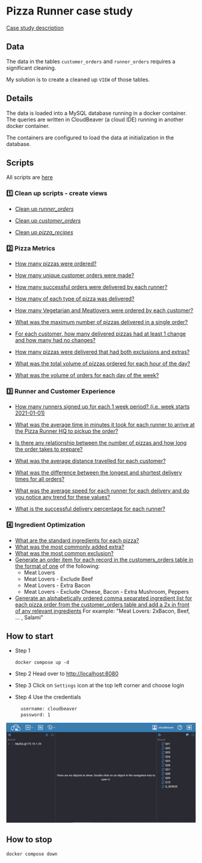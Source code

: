 # Pizza Runner case study

[Case study description](https://8weeksqlchallenge.com/case-study-2/)

## Data

The data in the tables `customer_orders` and `runner_orders` requires a significant cleaning. 

My solution is to create a cleaned up `VIEW` of those tables.

## Details

The data is loaded into a MySQL database running in a docker container. The queries are written in CloudBeaver (a cloud IDE) running in another docker container.

The containers are configured to load the data at initialization in the database.

## Scripts

All scripts are [here](cb_workspace/GlobalConfiguration/)

### 1️⃣ Clean up scripts - create views

* [Clean up *runner_orders*](cb_workspace/GlobalConfiguration/00_cleanup_runner_orders.sql)

* [Clean up *customer_orders*](cb_workspace/GlobalConfiguration/01_cleanup_customer_orders.sql)

* [Clean up *pizza_recipes*](cb_workspace/GlobalConfiguration/02_cleanup_pizza_recipes.sql)

### 2️⃣ Pizza Metrics

* [How many pizzas were ordered?](cb_workspace/GlobalConfiguration/Pizza_Metrics_Q01.sql)

* [How many unique customer orders were made?](cb_workspace/GlobalConfiguration/Pizza_Metrics_Q02.sql)

* [How many successful orders were delivered by each runner?](cb_workspace/GlobalConfiguration/Pizza_Metrics_Q03.sql)

* [How many of each type of pizza was delivered?](cb_workspace/GlobalConfiguration/Pizza_Metrics_Q04.sql)

* [How many Vegetarian and Meatlovers were ordered by each customer?](cb_workspace/GlobalConfiguration/Pizza_Metrics_Q05.sql)

* [What was the maximum number of pizzas delivered in a single order?](cb_workspace/GlobalConfiguration/Pizza_Metrics_Q06.sql)

* [For each customer, how many delivered pizzas had at least 1 change and how many had no changes?](cb_workspace/GlobalConfiguration/Pizza_Metrics_Q07.sql)

* [How many pizzas were delivered that had both exclusions and extras?](cb_workspace/GlobalConfiguration/Pizza_Metrics_Q08.sql)

* [What was the total volume of pizzas ordered for each hour of the day?](cb_workspace/GlobalConfiguration/Pizza_Metrics_Q09.sql)

* [What was the volume of orders for each day of the week?](cb_workspace/GlobalConfiguration/Pizza_Metrics_Q10.sql)

### 3️⃣ Runner and Customer Experience

* [How many runners signed up for each 1 week period? (i.e. week starts 2021-01-01)](cb_workspace/GlobalConfiguration/Runner_and_Customer_Experience_Q01.sql)

* [What was the average time in minutes it took for each runner to arrive at the Pizza Runner HQ to pickup the order?](cb_workspace/GlobalConfiguration/Runner_and_Customer_Experience_Q02.sql)

* [Is there any relationship between the number of pizzas and how long the order takes to prepare?](cb_workspace/GlobalConfiguration/Runner_and_Customer_Experience_Q03.sql)

* [What was the average distance travelled for each customer?](cb_workspace/GlobalConfiguration/Runner_and_Customer_Experience_Q04.sql)

* [What was the difference between the longest and shortest delivery times for all orders?](cb_workspace/GlobalConfiguration/Runner_and_Customer_Experience_Q05.sql)

* [What was the average speed for each runner for each delivery and do you notice any trend for these values?](cb_workspace/GlobalConfiguration/Runner_and_Customer_Experience_Q06.sql)

* [What is the successful delivery percentage for each runner?](cb_workspace/GlobalConfiguration/Runner_and_Customer_Experience_Q07.sql)

### 4️⃣ Ingredient Optimization

* [What are the standard ingredients for each pizza?](cb_workspace/GlobalConfiguration/Ingredient_Optimisation_Q01.sql)
* [What was the most commonly added extra?](cb_workspace/GlobalConfiguration/Ingredient_Optimisation_Q02.sql)
* [What was the most common exclusion?](cb_workspace/GlobalConfiguration/Ingredient_Optimisation_Q03.sql)
* [Generate an order item for each record in the customers_orders table in the format of one](cb_workspace/GlobalConfiguration/Ingredient_Optimisation_Q04.sql) of the following:
  * Meat Lovers
  * Meat Lovers - Exclude Beef
  * Meat Lovers - Extra Bacon
  * Meat Lovers - Exclude Cheese, Bacon - Extra Mushroom, Peppers
* [Generate an alphabetically ordered comma separated ingredient list for each pizza order from the customer_orders table and add a 2x in front of any relevant ingredients](cb_workspace/GlobalConfiguration/Ingredient_Optimisation_Q05.sql) For example: "Meat Lovers: 2xBacon, Beef, ... , Salami"

## How to start

- Step 1
  
  ```terminal
  docker compose up -d
  ```

- Step 2
  Head over to [http://localhost:8080]()

- Step 3
  Click on `Settings` icon at the top left corner and choose login 

- Step 4
  Use the credentials 
  
  ```
    username: cloudbeaver
    password: 1
  ```

![screenshot](assets/2023-08-12-16-23-58-image.png)

## How to stop

```terminal
docker compose down
```

